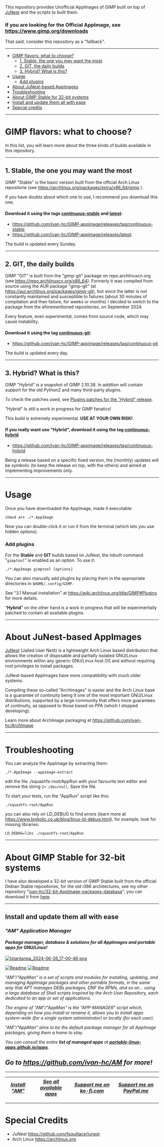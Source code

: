 This repository provides Unofficial AppImages of GIMP built on top of [JuNest](https://github.com/fsquillace/junest) and the scripts to built them.

### If you are looking for the Official AppImage, see https://www.gimp.org/downloads

That said, consider this repository as a "fallback".

-------------------------
- [GIMP flavors: what to choose?](#gimp-flavors-what-to-choose)
  - [1. Stable, the one you may want the most](#1-stable-the-one-you-may-want-the-most)
  - [2. GIT, the daily builds](#2-git-the-daily-builds)
  - [3. Hybrid? What is this?](#3-hybrid-what-is-this)
- [Usage](#usage)
  - [Add plugins](#add-plugins)
- [About JuNest-based AppImages](#about-junest-based-appimages)
- [Troubleshooting](#troubleshooting)
- [About GIMP Stable for 32-bit systems](#about-gimp-stable-for-32-bit-systems)
- [Install and update them all with ease](#install-and-update-them-all-with-ease)
- [Special credits](#special-credits)

-------------------------
# GIMP flavors: what to choose?
In this list, you will learn more about the three kinds of builds available in this repository.

--------------------------
## 1. Stable, the one you may want the most
GIMP "Stable" is the basic version built from the official Arch Linux repositorie (see https://archlinux.org/packages/extra/x86_64/gimp ).

If you have doubts about which one to use, I recommend you download this one.

#### Download it using the tags [continuous-stable](https://github.com/ivan-hc/GIMP-appimage/tree/continuous-stable) and [latest](https://github.com/ivan-hc/GIMP-appimage/releases/latest):
- https://github.com/ivan-hc/GIMP-appimage/releases/tag/continuous-stable
- https://github.com/ivan-hc/GIMP-appimage/releases/latest

The build is updated every Sunday.

---------------------------

## 2. GIT, the daily builds
GIMP "GIT" is built from the "gimp-git" package on repo.archlinuxcn.org (see https://repo.archlinuxcn.org/x86_64). Formerly it was compiled from source using the AUR package "gimp-git" (at https://aur.archlinux.org/packages/gimp-git), but since the latter is not constantly maintained and susceptible to failures (about 30 minutes of compilation and then failure, for weeks or months) I decided to switch to the package from the aforementioned repositories, on September 2024.

Every feature, even experimental, comes from source code, which may cause instability.

#### Download it using the tag [continuous-git](https://github.com/ivan-hc/GIMP-appimage/releases/tag/continuous-git):
- https://github.com/ivan-hc/GIMP-appimage/releases/tag/continuous-git

The build is updated every day.

-------------------------- 
## 3. Hybrid? What is this?
GIMP "Hybrid" is a snapshot of GIMP 2.10.38. In addition will contain support for the old Python2 and many third-party plugins. 

To check the patches used, see [Plugins patches for the "Hybrid" release](https://github.com/ivan-hc/GIMP-appimage/releases/tag/gimp-plugins-patches-for-the-hybrid-release).

"Hybrid" Is still a work in progress for GIMP fanatics!

This build is extremely experimental. **USE AT YOUR OWN RISK!**

#### If you really want use "Hybrid", download it using the tag [continuous-hybrid](https://github.com/ivan-hc/GIMP-appimage/releases/tag/continuous-hybrid)
- https://github.com/ivan-hc/GIMP-appimage/releases/tag/continuous-hybrid

Being a release based on a specific fixed version, the (monthly) updates will be symbolic (to keep the release on top, with the others) and aimed at implementing improvements only.

--------------------------
# Usage
Once you have downloaded the AppImage, made it executable:
```
chmod a+x ./*.AppImage
```
Now you can double-click it or run it from the terminal (which lets you use hidden options).

### Add plugins
For the **Stable** and **GIT** builds based on JuNest, the inbuilt command "`gimptool`" is enabled as an option. To use it:
```
./*.AppImage gimptool [options]
```
You can also manually add plugins by placing them in the appropriate directories in `$HOME/.config/GIMP`. 

See "3.1 Manual installation" at https://wiki.archlinux.org/title/GIMP#Plugins for more details.

“**Hybrid**” on the other hand is a work in progress that will be experimentally patched to contain all available plugins.

----------------------------
# About JuNest-based AppImages
[JuNest](https://github.com/fsquillace/junest) (Jailed User Nest) is a lightweight Arch Linux based distribution that allows the creation of disposable and partially isolated GNU/Linux environments within any generic GNU/Linux host OS and without requiring root privileges to install packages.

JuNest-based AppImages have more compatibility with much older systems. 

Compiling these so-called "ArchImages" is easier and the Arch Linux base is a guarantee of continuity being it one of the most important GNU/Linux distributions, supported by a large community that offers more guarantees of continuity, as opposed to those based on PPA (which I stopped developing).

Learn more about ArchImage packaging at https://github.com/ivan-hc/ArchImage

-------------------------
# Troubleshooting
You can analyze the AppImage by extracting them:
```
./*.AppImage --appimage-extract
```
edit the file ./squashfs-root/AppRun with your favourite text editor and remove the string `2> /dev/null`. Save the file.

To start your tests, run the "AppRun" script like this:
```
./squashfs-root/AppRun
```
you can also rely on LD_DEBUG to find errors (learn more at https://www.bnikolic.co.uk/blog/linux-ld-debug.html), for example, look for missing libraries:
```
LD_DEBUG=libs ./squashfs-root/AppRun
```

---------------------------------
# About GIMP Stable for 32-bit systems
I have also developed a 32-bit version of GIMP Stable built from the official Debian Stable repositories, for the old i386 architectures, see my other repository "[ivan-hc/32-bit-AppImage-packages-database](https://github.com/ivan-hc/32-bit-AppImage-packages-database)", you can download it from [here](https://github.com/ivan-hc/32-bit-AppImage-packages-database/releases/tag/gimp).

------------------------------------------------------------------------

## Install and update them all with ease

### *"*AM*" Application Manager* 
#### *Package manager, database & solutions for all AppImages and portable apps for GNU/Linux!*

[![Istantanea_2024-06-26_17-00-46 png](https://github.com/ivan-hc/AM/assets/88724353/671f5eb0-6fb6-4392-b45e-af0ea9271d9b)](https://github.com/ivan-hc/AM)

[![Readme](https://img.shields.io/github/stars/ivan-hc/AM?label=%E2%AD%90&style=for-the-badge)](https://github.com/ivan-hc/AM/stargazers) [![Readme](https://img.shields.io/github/license/ivan-hc/AM?label=&style=for-the-badge)](https://github.com/ivan-hc/AM/blob/main/LICENSE)

*"AM"/"AppMan" is a set of scripts and modules for installing, updating, and managing AppImage packages and other portable formats, in the same way that APT manages DEBs packages, DNF the RPMs, and so on... using a large database of Shell scripts inspired by the Arch User Repository, each dedicated to an app or set of applications.*

*The engine of "AM"/"AppMan" is the "APP-MANAGER" script which, depending on how you install or rename it, allows you to install apps system-wide (for a single system administrator) or locally (for each user).*

*"AM"/"AppMan" aims to be the default package manager for all AppImage packages, giving them a home to stay.*

*You can consult the entire **list of managed apps** at [**portable-linux-apps.github.io/apps**](https://portable-linux-apps.github.io/apps).*

## *Go to *https://github.com/ivan-hc/AM* for more!*

------------------------------------------------------------------------

| [***Install "AM"***](https://github.com/ivan-hc/AM) | [***See all available apps***](https://portable-linux-apps.github.io) | [***Support me on ko-fi.com***](https://ko-fi.com/IvanAlexHC) | [***Support me on PayPal.me***](https://paypal.me/IvanAlexHC) |
| - | - | - | - |

------------------------------------------------------------------------
# Special Credits
- JuNest https://github.com/fsquillace/junest
- Arch Linux https://archlinux.org
